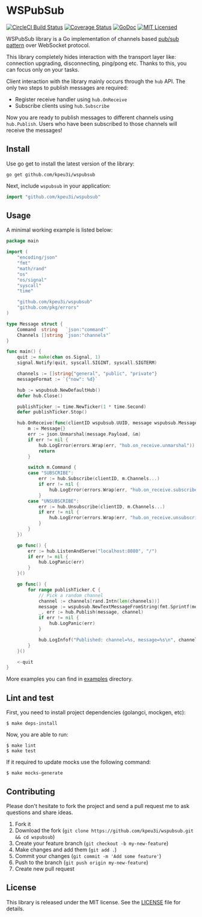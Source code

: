 # WSPubSub

[![CircleCI Build Status](https://circleci.com/gh/kpeu3i/wspubsub.svg?style=shield)](https://circleci.com/gh/kpeu3i/wspubsub)
[![Coverage Status](https://codecov.io/gh/kpeu3i/wspubsub/graphs/badge.svg)](https://codecov.io/gh/kpeu3i/wspubsub/graphs/badge.svg)
[![GoDoc](https://godoc.org/github.com/kpeu3i/wspubsub?status.svg)](https://godoc.org/github.com/kpeu3i/wspubsub)
[![MIT Licensed](https://img.shields.io/badge/License-MIT-yellow.svg)](https://opensource.org/licenses/MIT)

WSPubSub library is a Go implementation of channels based [pub/sub pattern](https://en.wikipedia.org/wiki/Publish%E2%80%93subscribe_pattern) over WebSocket protocol.

This library completely hides interaction with the transport layer like: connection upgrading, disconnecting, ping/pong etc.
Thanks to this, you can focus only on your tasks.

Client interaction with the library mainly occurs through the `hub` API. The only two steps to publish messages are required:
* Register receive handler using `hub.OnReceive`
* Subscribe clients using `hub.Subscribe`

Now you are ready to publish messages to different channels using `hub.Publish`.
Users who have been subscribed to those channels will receive the messages!

## Install

Use go get to install the latest version of the library:

    go get github.com/kpeu3i/wspubsub

Next, include `wspubsub` in your application:

```go
import "github.com/kpeu3i/wspubsub"
```

## Usage

A minimal working example is listed below:

```go
package main

import (
	"encoding/json"
	"fmt"
	"math/rand"
	"os"
	"os/signal"
	"syscall"
	"time"

	"github.com/kpeu3i/wspubsub"
	"github.com/pkg/errors"
)

type Message struct {
	Command  string   `json:"command"`
	Channels []string `json:"channels"`
}

func main() {
	quit := make(chan os.Signal, 1)
	signal.Notify(quit, syscall.SIGINT, syscall.SIGTERM)

	channels := []string{"general", "public", "private"}
	messageFormat := `{"now": %d}`

	hub := wspubsub.NewDefaultHub()
	defer hub.Close()

	publishTicker := time.NewTicker(1 * time.Second)
	defer publishTicker.Stop()

	hub.OnReceive(func(clientID wspubsub.UUID, message wspubsub.Message) {
		m := Message{}
		err := json.Unmarshal(message.Payload, &m)
		if err != nil {
			hub.LogError(errors.Wrap(err, "hub.on_receive.unmarshal"))
			return
		}

		switch m.Command {
		case "SUBSCRIBE":
			err := hub.Subscribe(clientID, m.Channels...)
			if err != nil {
				hub.LogError(errors.Wrap(err, "hub.on_receive.subscribe"))
			}
		case "UNSUBSCRIBE":
			err := hub.Unsubscribe(clientID, m.Channels...)
			if err != nil {
				hub.LogError(errors.Wrap(err, "hub.on_receive.unsubscribe"))
			}
		}
	})

	go func() {
		err := hub.ListenAndServe("localhost:8080", "/")
		if err != nil {
			hub.LogPanic(err)
		}
	}()

	go func() {
		for range publishTicker.C {
			// Pick a random channel
			channel := channels[rand.Intn(len(channels))]
			message := wspubsub.NewTextMessageFromString(fmt.Sprintf(messageFormat, time.Now().Unix()))
			_, err := hub.Publish(message, channel)
			if err != nil {
				hub.LogPanic(err)
			}

			hub.LogInfof("Published: channel=%s, message=%s\n", channel, string(message.Payload))
		}
	}()

	<-quit
}
````
More examples you can find in [examples](https://github.com/kpeu3i/wspubsub/tree/master/examples/) directory.

## Lint and test

First, you need to install project dependencies (golangci, mockgen, etc):

    $ make deps-install

Now, you are able to run:

    $ make lint
    $ make test

If it required to update mocks use the following command:

    $ make mocks-generate

## Contributing

Please don't hesitate to fork the project and send a pull request me to ask questions and share ideas.

1. Fork it
2. Download the fork (`git clone https://github.com/kpeu3i/wspubsub.git && cd wspubsub`)
3. Create your feature branch (`git checkout -b my-new-feature`)
4. Make changes and add them (`git add .`)
5. Commit your changes (`git commit -m 'Add some feature'`)
6. Push to the branch (`git push origin my-new-feature`)
7. Create new pull request

## License

This library is released under the MIT license. See the [LICENSE](https://github.com/kpeu3i/wspubsub/blob/master/LICENSE) file for details.
